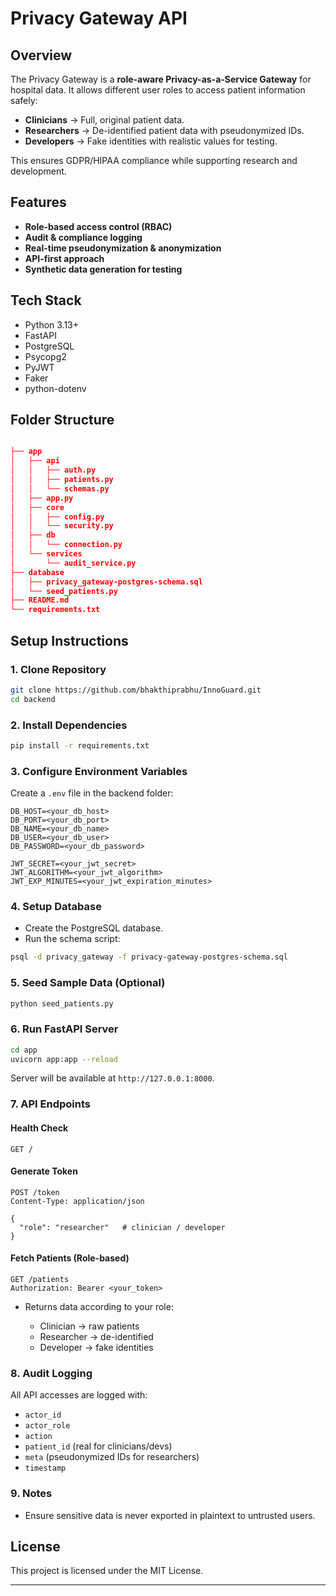 # Privacy Gateway API

## Overview

The Privacy Gateway is a **role-aware Privacy-as-a-Service Gateway** for hospital data. It allows different user roles to access patient information safely:

* **Clinicians** → Full, original patient data.
* **Researchers** → De-identified patient data with pseudonymized IDs.
* **Developers** → Fake identities with realistic values for testing.

This ensures GDPR/HIPAA compliance while supporting research and development.

## Features

* **Role-based access control (RBAC)**
* **Audit & compliance logging**
* **Real-time pseudonymization & anonymization**
* **API-first approach**
* **Synthetic data generation for testing**

## Tech Stack

* Python 3.13+
* FastAPI
* PostgreSQL
* Psycopg2
* PyJWT
* Faker
* python-dotenv

## Folder Structure
```json

├── app
│   ├── api
│   │   ├── auth.py
│   │   ├── patients.py
│   │   └── schemas.py
│   ├── app.py
│   ├── core
│   │   ├── config.py
│   │   └── security.py
│   ├── db
│   │   └── connection.py
│   └── services
│       └── audit_service.py
├── database
│   ├── privacy_gateway-postgres-schema.sql
│   └── seed_patients.py
├── README.md
└── requirements.txt
```

## Setup Instructions

### 1. Clone Repository

```bash
git clone https://github.com/bhakthiprabhu/InnoGuard.git
cd backend
```

### 2. Install Dependencies

```bash
pip install -r requirements.txt
```

### 3. Configure Environment Variables

Create a `.env` file in the backend folder:

```env
DB_HOST=<your_db_host>
DB_PORT=<your_db_port>
DB_NAME=<your_db_name>
DB_USER=<your_db_user>
DB_PASSWORD=<your_db_password>

JWT_SECRET=<your_jwt_secret>
JWT_ALGORITHM=<your_jwt_algorithm>
JWT_EXP_MINUTES=<your_jwt_expiration_minutes>
```

### 4. Setup Database

* Create the PostgreSQL database.
* Run the schema script:

```bash
psql -d privacy_gateway -f privacy-gateway-postgres-schema.sql
```

### 5. Seed Sample Data (Optional)

```bash
python seed_patients.py
```

### 6. Run FastAPI Server

```bash
cd app
uvicorn app:app --reload
```

Server will be available at `http://127.0.0.1:8000`.

### 7. API Endpoints

#### Health Check

```http
GET /
```

#### Generate Token 

```http
POST /token
Content-Type: application/json

{
  "role": "researcher"   # clinician / developer
}
```

#### Fetch Patients (Role-based)

```http
GET /patients
Authorization: Bearer <your_token>
```

* Returns data according to your role:

  * Clinician → raw patients
  * Researcher → de-identified
  * Developer → fake identities


### 8. Audit Logging

All API accesses are logged with:

* `actor_id`
* `actor_role`
* `action`
* `patient_id` (real for clinicians/devs)
* `meta` (pseudonymized IDs for researchers)
* `timestamp`


### 9. Notes

* Ensure sensitive data is never exported in plaintext to untrusted users.

## License

This project is licensed under the MIT License.

---